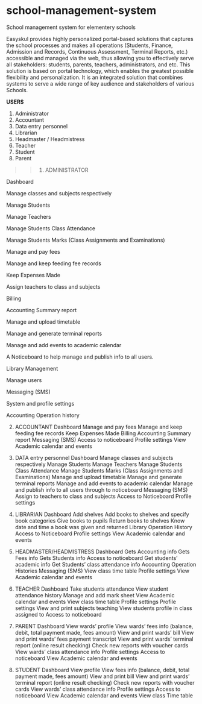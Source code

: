 # school-management-system
 School management system for elementery schools


Easyskul provides highly personalized portal-based solutions that captures the school processes and makes all operations (Students, Finance, Admission and Records, Continuous Assessment, Terminal Reports, etc.) accessible and managed via the web, thus allowing you to effectively serve all stakeholders: students, parents, teachers, administrators, and etc. This solution is based on portal technology, which enables the greatest possible flexibility and personalization. It is an integrated solution that combines systems to serve a wide range of key audience and stakeholders of various Schools.

**USERS**
1. Administrator
2. Accountant
3. Data entry personnel
4. Librarian
5. Headmaster / Headmistress
6. Teacher
7. Student
8. Parent


>>1. ADMINISTRATOR

  Dashboard

  Manage classes and subjects respectively

  Manage Students

  Manage Teachers

  Manage Students Class Attendance

  Manage Students Marks (Class Assignments and Examinations)

  Manage and pay fees

  Manage and keep feeding fee records

  Keep Expenses Made

  Assign teachers to class and subjects

  Billing

  Accounting Summary report

  Manage and upload timetable

  Manage and generate terminal reports

  Manage and add events to academic calendar

  A Noticeboard to help manage and publish info to all users.

  Library Management

  Manage users

  Messaging (SMS)

  System and profile settings

  Accounting Operation history



2. ACCOUNTANT
Dashboard
Manage and pay fees
Manage and keep feeding fee records
Keep Expenses Made
Billing
Accounting Summary report
Messaging (SMS)
Access to noticeboard
Profile settings
View Academic calendar and events

3. DATA entry personnel
Dashboard
Manage classes and subjects respectively
Manage Students
Manage Teachers
Manage Students Class Attendance
Manage Students Marks (Class Assignments and Examinations)
Manage and upload timetable
Manage and generate terminal reports
Manage and add events to academic calendar
Manage and publish info to all users through to noticeboard
Messaging (SMS)
Assign to teachers to class and subjects
Access to Noticeboard
Profile settings

4. LIBRARIAN
Dashboard
Add shelves
Add books to shelves and specify book categories
Give books to pupils
Return books to shelves
Know date and time a book was given and returned
Library Operation History
Access to Noticeboard
Profile settings
View Academic calendar and events

5. HEADMASTER/HEADMISTRESS
Dashboard
Gets Accounting info
Gets Fees info
Gets Students info
Access to noticeboard
Get students’ academic info
Get Students’ class attendance info
Accounting Operation Histories
Messaging (SMS)
View class time table
Profile settings
View Academic calendar and events

6. TEACHER
Dashboard
Take students attendance
View student attendance history
Manage and add mark sheet
View Academic calendar and events
View class time table
Profile settings
Profile settings
View and print subjects teaching
View students profile in class assigned to
Access to noticeboard


7. PARENT
Dashboard
View wards’ profile
View wards’ fees info (balance, debit, total payment made, fees amount)
View and print wards’ bill
View and print wards’ fees payment transcript
View and print wards’ terminal report (online result checking)
Check new reports with voucher cards
View wards’ class attendance info
Profile settings
Access to noticeboard
View Academic calendar and events



8. STUDENT
Dashboard
View profile
View fees info (balance, debit, total payment made, fees amount)
View and print bill
View and print wards’ terminal report (online result checking)
Check new reports with voucher cards
View wards’ class attendance info
Profile settings
Access to noticeboard
View Academic calendar and events
View class Time table
